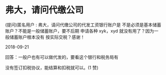 # 弗大，请问代缴公司

(提问)匿名用户 : 弗大，请问代缴公司的代发工资银行账户是 不是必须是基本储蓄账户？不能是一般储蓄账户，要不后期 申请各种 xyk，xyd 就没有用了？因为一般储蓄账户根本没有 按实际交税？感谢！

2018-09-21

回答：一般户也有可以做代发的，要看这个银行和税务局有

没有签订扣税协议，能结算和扣税就可以。(1 赞)